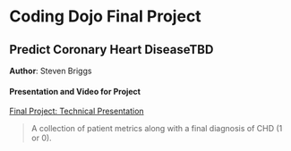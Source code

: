 # Coding Dojo Final Project
## Predict Coronary Heart DiseaseTBD

**Author**: Steven Briggs


#### Presentation and Video for Project
[Final Project: Technical Presentation](https://github.com/sjbriggsdev/cd_finalproject/files/8356797/CodingDojoFinalProject_TechPresenation.pptx)

> A collection of patient metrics along with a final diagnosis of CHD (1 or 0).

